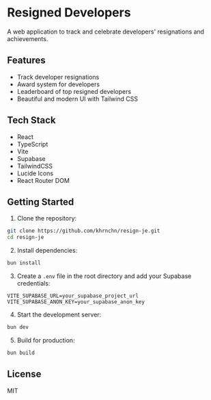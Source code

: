 # Resigned Developers

A web application to track and celebrate developers' resignations and achievements.

## Features

- Track developer resignations
- Award system for developers
- Leaderboard of top resigned developers
- Beautiful and modern UI with Tailwind CSS

## Tech Stack

- React
- TypeScript
- Vite
- Supabase
- TailwindCSS
- Lucide Icons
- React Router DOM

## Getting Started

1. Clone the repository:
```bash
git clone https://github.com/khrnchn/resign-je.git
cd resign-je
```

2. Install dependencies:
```bash
bun install
```

3. Create a `.env` file in the root directory and add your Supabase credentials:
```env
VITE_SUPABASE_URL=your_supabase_project_url
VITE_SUPABASE_ANON_KEY=your_supabase_anon_key
```

4. Start the development server:
```bash
bun dev
```

5. Build for production:
```bash
bun build
```

## License

MIT 
